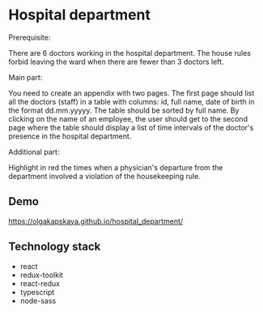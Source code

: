 
# Hospital department

Prerequisite:

There are 6 doctors working in the hospital department. The house rules forbid leaving the ward when there are fewer than 3 doctors left. 

Main part:

You need to create an appendix with two pages. The first page should list all the doctors (staff) in a table with columns: id, full name, date of birth in the format dd.mm.yyyyy. The table should be sorted by full name. By clicking on the name of an employee, the user should get to the second page where the table should display a list of time intervals of the doctor's presence in the hospital department. 

Additional part:

Highlight in red the times when a physician's departure from the department involved a violation of the housekeeping rule.



## Demo

https://olgakapskaya.github.io/hospital_department/


## Technology stack

- react
- redux-toolkit
- react-redux
- typescript
- node-sass




